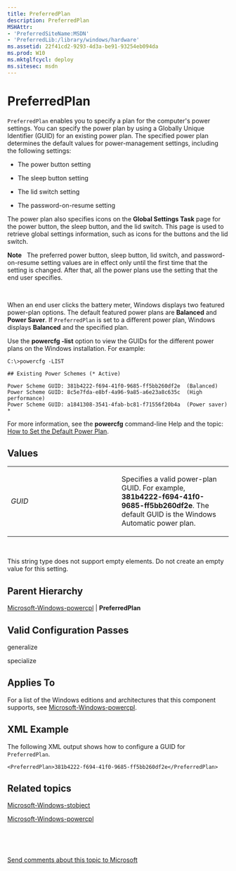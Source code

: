 ```yaml
---
title: PreferredPlan
description: PreferredPlan
MSHAttr:
- 'PreferredSiteName:MSDN'
- 'PreferredLib:/library/windows/hardware'
ms.assetid: 22f41cd2-9293-4d3a-be91-93254eb094da
ms.prod: W10
ms.mktglfcycl: deploy
ms.sitesec: msdn
---
```


# PreferredPlan


`PreferredPlan` enables you to specify a plan for the computer's power settings. You can specify the power plan by using a Globally Unique Identifier (GUID) for an existing power plan. The specified power plan determines the default values for power-management settings, including the following settings:

-   The power button setting

-   The sleep button setting

-   The lid switch setting

-   The password-on-resume setting

The power plan also specifies icons on the **Global Settings Task** page for the power button, the sleep button, and the lid switch. This page is used to retrieve global settings information, such as icons for the buttons and the lid switch.

**Note**  
The preferred power button, sleep button, lid switch, and password-on-resume setting values are in effect only until the first time that the setting is changed. After that, all the power plans use the setting that the end user specifies.

 

When an end user clicks the battery meter, Windows displays two featured power-plan options. The default featured power plans are **Balanced** and **Power Saver**. If `PreferredPlan` is set to a different power plan, Windows displays **Balanced** and the specified plan.

Use the **powercfg -list** option to view the GUIDs for the different power plans on the Windows installation. For example:

``` syntax
C:\>powercfg -LIST

## Existing Power Schemes (* Active)

Power Scheme GUID: 381b4222-f694-41f0-9685-ff5bb260df2e  (Balanced)
Power Scheme GUID: 8c5e7fda-e8bf-4a96-9a85-a6e23a8c635c  (High performance)
Power Scheme GUID: a1841308-3541-4fab-bc81-f71556f20b4a  (Power saver) *
```

For more information, see the **powercfg** command-line Help and the topic: [How to Set the Default Power Plan](http://go.microsoft.com/fwlink/?LinkId=268347).

## Values


<table>
<colgroup>
<col width="50%" />
<col width="50%" />
</colgroup>
<tbody>
<tr class="odd">
<td><p><em>GUID</em></p></td>
<td><p>Specifies a valid power-plan GUID. For example, <strong>381b4222-f694-41f0-9685-ff5bb260df2e</strong>. The default GUID is the Windows Automatic power plan.</p></td>
</tr>
</tbody>
</table>

 

This string type does not support empty elements. Do not create an empty value for this setting.

## Parent Hierarchy


[Microsoft-Windows-powercpl](microsoft-windows-powercpl.md) | **PreferredPlan**

## Valid Configuration Passes


generalize

specialize

## Applies To


For a list of the Windows editions and architectures that this component supports, see [Microsoft-Windows-powercpl](microsoft-windows-powercpl-win7-microsoft-windows-powercpl.md).

## XML Example


The following XML output shows how to configure a GUID for `PreferredPlan`.

``` syntax
<PreferredPlan>381b4222-f694-41f0-9685-ff5bb260df2e</PreferredPlan>
```

## Related topics


[Microsoft-Windows-stobject](microsoft-windows-stobject-win7-microsoft-windows-stobject.md)

[Microsoft-Windows-powercpl](microsoft-windows-powercpl-win7-microsoft-windows-powercpl.md)

 

 

[Send comments about this topic to Microsoft](mailto:wsddocfb@microsoft.com?subject=Documentation%20feedback%20%5Bp_unattend\p_unattend%5D:%20PreferredPlan%20%20RELEASE:%20%2810/3/2016%29&body=%0A%0APRIVACY%20STATEMENT%0A%0AWe%20use%20your%20feedback%20to%20improve%20the%20documentation.%20We%20don't%20use%20your%20email%20address%20for%20any%20other%20purpose,%20and%20we'll%20remove%20your%20email%20address%20from%20our%20system%20after%20the%20issue%20that%20you're%20reporting%20is%20fixed.%20While%20we're%20working%20to%20fix%20this%20issue,%20we%20might%20send%20you%20an%20email%20message%20to%20ask%20for%20more%20info.%20Later,%20we%20might%20also%20send%20you%20an%20email%20message%20to%20let%20you%20know%20that%20we've%20addressed%20your%20feedback.%0A%0AFor%20more%20info%20about%20Microsoft's%20privacy%20policy,%20see%20http://privacy.microsoft.com/default.aspx. "Send comments about this topic to Microsoft")





